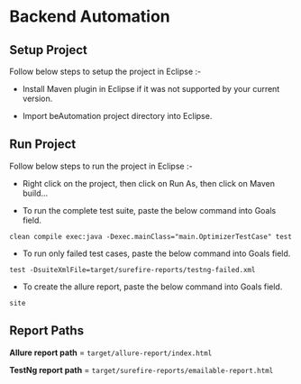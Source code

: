 

# Backend Automation  



## Setup Project


Follow below steps to setup the project in Eclipse :-

* Install Maven plugin in Eclipse if it was not supported by your current version.


* Import beAutomation project directory into Eclipse.



## Run Project

Follow below steps to run the project in Eclipse :-

* Right click on the project, then click on Run As, then click on Maven build...

* To run the complete test suite, paste the below command into Goals field.

 ```
 clean compile exec:java -Dexec.mainClass="main.OptimizerTestCase" test
 ```


* To run only failed test cases, paste the below command into Goals field.

```
test -DsuiteXmlFile=target/surefire-reports/testng-failed.xml
```


* To create the allure report, paste the below command into Goals field.

```
site
```



## Report Paths

**Allure report path** = `target/allure-report/index.html`  

**TestNg report path** = `target/surefire-reports/emailable-report.html`

